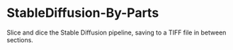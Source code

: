 # StableDiffusion-By-Parts
Slice and dice the Stable Diffusion pipeline, saving to a TIFF file in between sections.
